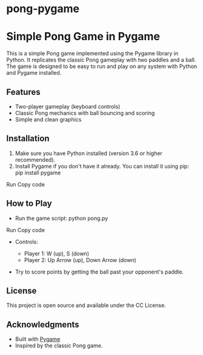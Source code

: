 # pong-pygame
# Simple Pong Game in Pygame

This is a simple Pong game implemented using the Pygame library in Python. It replicates the classic Pong gameplay with two paddles and a ball. The game is designed to be easy to run and play on any system with Python and Pygame installed.

## Features

- Two-player gameplay (keyboard controls)
- Classic Pong mechanics with ball bouncing and scoring
- Simple and clean graphics

## Installation

1. Make sure you have Python installed (version 3.6 or higher recommended).
2. Install Pygame if you don't have it already. You can install it using pip:
pip install pygame

Run
Copy code

## How to Play

- Run the game script:
python pong.py

Run
Copy code

- Controls:
  - Player 1: W (up), S (down)
  - Player 2: Up Arrow (up), Down Arrow (down)

- Try to score points by getting the ball past your opponent's paddle.

## License

This project is open source and available under the CC License.

## Acknowledgments

- Built with [Pygame](https://www.pygame.org/)
- Inspired by the classic Pong game.


